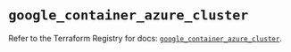 # `google_container_azure_cluster`

Refer to the Terraform Registry for docs: [`google_container_azure_cluster`](https://registry.terraform.io/providers/hashicorp/google/5.26.0/docs/resources/container_azure_cluster).
